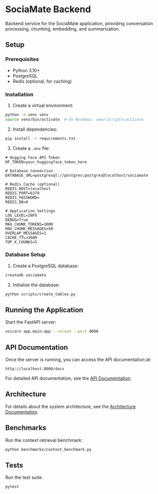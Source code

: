 # SociaMate Backend

Backend service for the SociaMate application, providing conversation processing, chunking, embedding, and summarization.

## Setup

### Prerequisites

- Python 3.10+
- PostgreSQL
- Redis (optional, for caching)

### Installation

1. Create a virtual environment:
```bash
python -m venv venv
source venv/bin/activate  # On Windows: venv\Scripts\activate
```

2. Install dependencies:
```bash
pip install -r requirements.txt
```

3. Create a `.env` file:
```
# Hugging Face API Token
HF_TOKEN=your_huggingface_token_here

# Database Connection
DATABASE_URL=postgresql://postgres:postgres@localhost/sociamate

# Redis Cache (optional)
REDIS_HOST=localhost
REDIS_PORT=6379
REDIS_PASSWORD=
REDIS_DB=0

# Application Settings
LOG_LEVEL=INFO
DEBUG=True
MAX_CHUNK_TOKENS=1000
MAX_CHUNK_MESSAGES=50
OVERLAP_MESSAGES=2
CACHE_TTL=3600
TOP_K_CHUNKS=5
```

### Database Setup

1. Create a PostgreSQL database:
```bash
createdb sociamate
```

2. Initialize the database:
```bash
python scripts/create_tables.py
```

## Running the Application

Start the FastAPI server:
```bash
uvicorn app.main:app --reload --port 8000
```

## API Documentation

Once the server is running, you can access the API documentation at:
```
http://localhost:8000/docs
```

For detailed API documentation, see the [API Documentation](docs/API.md).

## Architecture

For details about the system architecture, see the [Architecture Documentation](docs/ARCHITECTURE.md).

## Benchmarks

Run the context retrieval benchmark:
```bash
python benchmarks/context_benchmark.py
```

## Tests

Run the test suite:
```bash
pytest
``` 